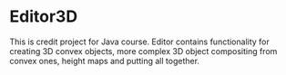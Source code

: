 # Editor3D
This is credit project for Java course. Editor contains functionality for creating 3D convex objects, more complex 3D object compositing from convex ones, height maps and putting all together.

